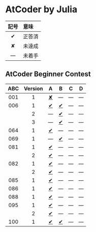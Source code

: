 # AtCoder by Julia #

|記号|意味|
|:-:|:-|
|&#x2714;|正答済|
|&#x2718;|未達成|
|&#x2014;|未着手|

## AtCoder Beginner Contest ##

|ABC|Version|A|B|C|D|
|:-:|:-:|:-:|:-:|:-:|:-:|
|001|1|[&#x2718;](ABC001/ABC001_A_v01.jl)|&#x2014;|&#x2014;|&#x2014;|
|006|1|[&#x2714;](ABC006/ABC006_A_v01.jl)|[&#x2714;](ABC006/ABC006_B_v01.jl)|&#x2014;|&#x2014;|
|   |2|&#x2014;|[&#x2714;](ABC006/ABC006_B_v01.jl)|&#x2014;|&#x2014;|
|   |3|&#x2014;|[&#x2714;](ABC006/ABC006_B_v01.jl)|&#x2014;|&#x2014;|
|064|1|[&#x2714;](ABC064/ABC064_A_v01.jl)|&#x2014;|&#x2014;|&#x2014;|
|069|1|&#x2014;|[&#x2714;](ABC069/ABC069_A_v01.jl)|&#x2014;|&#x2014;|
|081|1|[&#x2714;](ABC081/ABC081_A_v01.jl)|&#x2014;|&#x2014;|&#x2014;|
|   |2|[&#x2714;](ABC081/ABC081_A_v02.jl)|&#x2014;|&#x2014;|&#x2014;|
|082|1|[&#x2714;](ABC082/ABC082_A_v01.jl)|&#x2014;|&#x2014;|&#x2014;|
|   |2|[&#x2714;](ABC082/ABC082_A_v02.jl)|&#x2014;|&#x2014;|&#x2014;|
|085|1|[&#x2714;](ABC085/ABC085_A_v01.jl)|&#x2014;|&#x2014;|&#x2014;|
|086|1|[&#x2714;](ABC086/ABC086_A_v01.jl)|&#x2014;|&#x2014;|&#x2014;|
|088|1|[&#x2714;](ABC088/ABC088_A_v01.jl)|&#x2014;|&#x2014;|&#x2014;|
|095|1|[&#x2714;](ABC095/ABC095_A_v01.jl)|&#x2014;|&#x2014;|&#x2014;|
|   |2|[&#x2714;](ABC095/ABC095_A_v02.jl)|&#x2014;|&#x2014;|&#x2014;|
|100|1|[&#x2714;](ABC100/ABC100_A_v01.jl)|[&#x2714;](ABC100/ABC100_B_v01.jl)|&#x2014;|&#x2014;|
